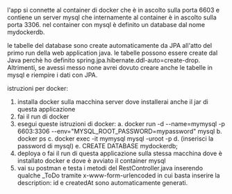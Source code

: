 l'app si connette al container di docker che è in ascolto sulla porta 6603 e contiene
un server mysql che internamente al container è in ascolto sulla porta 3306.
nel container con mysql è definito un database dal nome mydockerdb.

le tabelle del database sono create automaticamente da JPA all'atto del primo run della web application java.
le tabelle possono essere create dal Java perchè ho definito spring.jpa.hibernate.ddl-auto=create-drop.
Altrimenti, se avessi messo none avrei dovuto creare anche le tabelle in mysql e riempire i dati con JPA.

istruzioni per docker:
 1. installa docker sulla macchina server dove installerai anche il jar di questa applicazione
 2. fai il run di docker
 3. esegui queste istruzioni di docker:
     a. docker run -d --name=mymysql -p 6603:3306 --env="MYSQL_ROOT_PASSWORD=mypassword" mysql
     b. docker ps
     c. docker exec -it mymysql mysql -uroot -p
     d. (inserisci la password di mysql)
     e. CREATE DATABASE mydockerdb;
 4. deploya o fai il run di questa applicazione sulla stessa macchina dove è installato docker e dove è avviato il container mysql
 5. vai su postman e testa i metodi del RestController.java inserendo qualche _ToDo tramite x-www-form-urlencoded in cui basta inserire la description: id e createdAt sono automaticamente generati.
